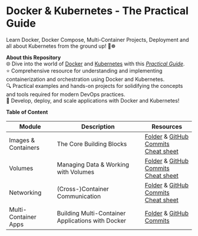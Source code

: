 # Docker & Kubernetes - The Practical Guide

Learn Docker, Docker Compose, Multi-Container Projects, Deployment and all about Kubernetes from the ground up! 🐳☸️

**About this Repository**<br />
🌐 Dive into the world of [Docker](https://react.dev/) and [Kubernetes](https://kubernetes.io/) with this _[Practical Guide](https://www.udemy.com/course/docker-kubernetes-the-practical-guide/)_.<br />
⭐ Comprehensive resource for understanding and implementing containerization and orchestration using Docker and Kubernetes.<br />
🔍 Practical examples and hands-on projects for solidifying the concepts and tools required for modern DevOps practices.<br />
🚀 Develop, deploy, and scale applications with Docker and Kubernetes!

**Table of Content**

| Module               | Description                                       | Resources                                                                                                                                                                                            |
| -------------------- | ------------------------------------------------- | ---------------------------------------------------------------------------------------------------------------------------------------------------------------------------------------------------- |
| Images & Containers  | The Core Building Blocks                          | [Folder](./images-containers) & [GitHub Commits](https://github.com/ThomasCode92/docker-k8s-practical-guide/commits/images-containers/)<br />[Cheat sheet](./images-containers/docs/cheat-sheet.pdf) |
| Volumes              | Managing Data & Working with Volumes              | [Folder](./data-volumes/) & [GitHub Commits](https://github.com/ThomasCode92/docker-k8s-practical-guide/commits/data-volumes)<br />[Cheat sheet](./data-volumes/docs/cheat-sheet.pdf)                |
| Networking           | (Cross-)Container Communication                   | [Folder](./networking/) & [GitHub Commits](https://github.com/ThomasCode92/docker-k8s-practical-guide/commits/networking)<br />[Cheat sheet](./networking/docs/cheat-sheet.pdf.pdf)                  |
| Multi-Container Apps | Building Multi-Container Applications with Docker | [Folder](./multi-container-apps/) & [GitHub Commits](https://github.com/ThomasCode92/docker-k8s-practical-guide/commits/multi-container-apps)                                                        |

